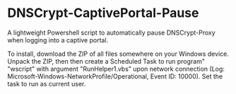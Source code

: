 # DNSCrypt-CaptivePortal-Pause
A lightweight Powershell script to automatically pause DNSCrypt-Proxy when logging into a captive portal.

To install, download the ZIP of all files somewhere on your Windows device. Unpack the ZIP, then then create a Scheduled Task to run program" "wscript" with argument "RunHelper1.vbs" upon network connection (Log: Microsoft-Windows-NetworkProfile/Operational, Event ID: 10000). Set the task to run as current user.
